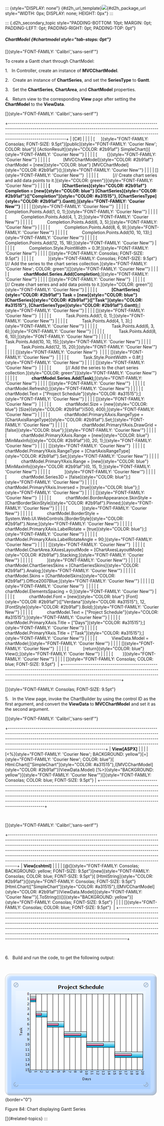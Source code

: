 ::: {style="DISPLAY: none"}
[](ms-xhelp:///?Id=d2h_url_template){#d2h_url_template}![](!package_url!){#d2h_package_url style="WIDTH: 0px; DISPLAY: none; HEIGHT: 0px"}
:::

::: {.d2h_secondary_topic style="PADDING-BOTTOM: 10pt; MARGIN: 0pt; PADDING-LEFT: 0pt; PADDING-RIGHT: 0pt; PADDING-TOP: 0pt"}
##### ChartModel {#chartmodel style="tab-stops: 0pt"}

[]{style="FONT-FAMILY: 'Calibri','sans-serif'"} 

To create a Gantt chart through ChartModel:

1.   In Controller, create an instance of **MVCChartModel**.

2.   Create an instance of **ChartSeries**, and set the **SeriesType** to **Gantt**.

3.   Set the **ChartSeries**, **ChartArea**, and **ChartModel** properties.

4.   Return view to the corresponding **View** page after setting the **ChartModel** to the **ViewData**.

[]{style="FONT-FAMILY: 'Calibri','sans-serif'"} 

+-----------------------------------------------------------------------------------------------------------------------------------------------------------------------------------------------------------------------------------------------------------------------+
| \[C#\]                                                                                                                                                                                                                                                                |
|                                                                                                                                                                                                                                                                       |
| [     ]{style="FONT-FAMILY: Consolas; FONT-SIZE: 9.5pt"}[public]{style="FONT-FAMILY: 'Courier New'; COLOR: blue"}[ [ActionResult]{style="COLOR: #2b91af"} SimpleChart()]{style="FONT-FAMILY: 'Courier New'"}                                                          |
|                                                                                                                                                                                                                                                                       |
| [        {]{style="FONT-FAMILY: 'Courier New'"}                                                                                                                                                                                                                       |
|                                                                                                                                                                                                                                                                       |
| [           [MVCChartModel]{style="COLOR: #2b91af"} chartModel = [new]{style="COLOR: blue"} [MVCChartModel]{style="COLOR: #2b91af"}();]{style="FONT-FAMILY: 'Courier New'"}                                                                                           |
|                                                                                                                                                                                                                                                                       |
| []{style="FONT-FAMILY: 'Courier New'"}                                                                                                                                                                                                                                |
|                                                                                                                                                                                                                                                                       |
| [            [// Create chart series and add data points to it.]{style="COLOR: green"}]{style="FONT-FAMILY: 'Courier New'"}                                                                                                                                           |
|                                                                                                                                                                                                                                                                       |
| **[            [ChartSeries]{style="COLOR: #2b91af"} Completion = [new]{style="COLOR: blue"} [ChartSeries]{style="COLOR: #2b91af"}([\"Completion\"]{style="COLOR: #a31515"}, [ChartSeriesType]{style="COLOR: #2b91af"}.Gantt);]{style="FONT-FAMILY: 'Courier New'"}** |
|                                                                                                                                                                                                                                                                       |
| []{style="FONT-FAMILY: 'Courier New'"}                                                                                                                                                                                                                                |
|                                                                                                                                                                                                                                                                       |
| [            Completion.Points.Add(1, 0, 1);]{style="FONT-FAMILY: 'Courier New'"}                                                                                                                                                                                     |
|                                                                                                                                                                                                                                                                       |
| [            Completion.Points.Add(4, 1, 2);]{style="FONT-FAMILY: 'Courier New'"}                                                                                                                                                                                     |
|                                                                                                                                                                                                                                                                       |
| [            Completion.Points.Add(6, 3, 5);]{style="FONT-FAMILY: 'Courier New'"}                                                                                                                                                                                     |
|                                                                                                                                                                                                                                                                       |
| [            Completion.Points.Add(8, 6, 9);]{style="FONT-FAMILY: 'Courier New'"}                                                                                                                                                                                     |
|                                                                                                                                                                                                                                                                       |
| [            Completion.Points.Add(10, 10, 13);]{style="FONT-FAMILY: 'Courier New'"}                                                                                                                                                                                  |
|                                                                                                                                                                                                                                                                       |
| [            Completion.Points.Add(12, 15, 18);]{style="FONT-FAMILY: 'Courier New'"}                                                                                                                                                                                  |
|                                                                                                                                                                                                                                                                       |
| [            Completion.Style.PointWidth = 0.3f;]{style="FONT-FAMILY: 'Courier New'"}                                                                                                                                                                                 |
|                                                                                                                                                                                                                                                                       |
| []{style="FONT-FAMILY: Consolas; FONT-SIZE: 9.5pt"}                                                                                                                                                                                                                   |
|                                                                                                                                                                                                                                                                       |
| [            ]{style="FONT-FAMILY: Consolas; FONT-SIZE: 9.5pt"}[// Add the series to the chart series collection.]{style="FONT-FAMILY: 'Courier New'; COLOR: green"}[]{style="FONT-FAMILY: 'Courier New'"}                                                            |
|                                                                                                                                                                                                                                                                       |
| [            **chartModel.Series.Add(Completion);**]{style="FONT-FAMILY: 'Courier New'"}                                                                                                                                                                              |
|                                                                                                                                                                                                                                                                       |
| []{style="FONT-FAMILY: 'Courier New'"}                                                                                                                                                                                                                                |
|                                                                                                                                                                                                                                                                       |
| [            [// Create chart series and add data points to it.]{style="COLOR: green"}]{style="FONT-FAMILY: 'Courier New'"}                                                                                                                                           |
|                                                                                                                                                                                                                                                                       |
| [            **[ChartSeries]{style="COLOR: #2b91af"} Task = [new]{style="COLOR: blue"} [ChartSeries]{style="COLOR: #2b91af"}([\"Task\"]{style="COLOR: #a31515"}, [ChartSeriesType]{style="COLOR: #2b91af"}.Gantt);**]{style="FONT-FAMILY: 'Courier New'"}             |
|                                                                                                                                                                                                                                                                       |
| []{style="FONT-FAMILY: 'Courier New'"}                                                                                                                                                                                                                                |
|                                                                                                                                                                                                                                                                       |
| [            Task.Points.Add(1, 0, 1);]{style="FONT-FAMILY: 'Courier New'"}                                                                                                                                                                                           |
|                                                                                                                                                                                                                                                                       |
| [            Task.Points.Add(4, 1, 3);]{style="FONT-FAMILY: 'Courier New'"}                                                                                                                                                                                           |
|                                                                                                                                                                                                                                                                       |
| [            Task.Points.Add(6, 3, 6);]{style="FONT-FAMILY: 'Courier New'"}                                                                                                                                                                                           |
|                                                                                                                                                                                                                                                                       |
| [            Task.Points.Add(8, 6, 10);]{style="FONT-FAMILY: 'Courier New'"}                                                                                                                                                                                          |
|                                                                                                                                                                                                                                                                       |
| [            Task.Points.Add(10, 10, 15);]{style="FONT-FAMILY: 'Courier New'"}                                                                                                                                                                                        |
|                                                                                                                                                                                                                                                                       |
| [            Task.Points.Add(12, 15, 20);]{style="FONT-FAMILY: 'Courier New'"}                                                                                                                                                                                        |
|                                                                                                                                                                                                                                                                       |
| []{style="FONT-FAMILY: 'Courier New'"}                                                                                                                                                                                                                                |
|                                                                                                                                                                                                                                                                       |
| []{style="FONT-FAMILY: 'Courier New'"}                                                                                                                                                                                                                                |
|                                                                                                                                                                                                                                                                       |
| [            Task.Style.PointWidth = 0.8f;]{style="FONT-FAMILY: 'Courier New'"}                                                                                                                                                                                       |
|                                                                                                                                                                                                                                                                       |
| []{style="FONT-FAMILY: 'Courier New'"}                                                                                                                                                                                                                                |
|                                                                                                                                                                                                                                                                       |
| [            [// Add the series to the chart series collection.]{style="COLOR: green"}]{style="FONT-FAMILY: 'Courier New'"}                                                                                                                                           |
|                                                                                                                                                                                                                                                                       |
| [            **chartModel.Series.Add(Task);**]{style="FONT-FAMILY: 'Courier New'"}                                                                                                                                                                                    |
|                                                                                                                                                                                                                                                                       |
| []{style="FONT-FAMILY: 'Courier New'"}                                                                                                                                                                                                                                |
|                                                                                                                                                                                                                                                                       |
| [            chartModel.Refresh();]{style="FONT-FAMILY: 'Courier New'"}                                                                                                                                                                                               |
|                                                                                                                                                                                                                                                                       |
| [            chartModel.Text = [\"Project Schedule\"]{style="COLOR: #a31515"};]{style="FONT-FAMILY: 'Courier New'"}                                                                                                                                                   |
|                                                                                                                                                                                                                                                                       |
| []{style="FONT-FAMILY: 'Courier New'"}                                                                                                                                                                                                                                |
|                                                                                                                                                                                                                                                                       |
| [            chartModel.Size = [new]{style="COLOR: blue"} [Size]{style="COLOR: #2b91af"}(500, 400);]{style="FONT-FAMILY: 'Courier New'"}                                                                                                                              |
|                                                                                                                                                                                                                                                                       |
| [            chartModel.PrimaryXAxis.RangeType = [ChartAxisRangeType]{style="COLOR: #2b91af"}.Set;]{style="FONT-FAMILY: 'Courier New'"}                                                                                                                               |
|                                                                                                                                                                                                                                                                       |
| [            chartModel.PrimaryYAxis.DrawGrid = [false]{style="COLOR: blue"};]{style="FONT-FAMILY: 'Courier New'"}                                                                                                                                                    |
|                                                                                                                                                                                                                                                                       |
| [            chartModel.PrimaryXAxis.Range = [new]{style="COLOR: blue"} [MinMaxInfo]{style="COLOR: #2b91af"}(0, 20, 1);]{style="FONT-FAMILY: 'Courier New'"}                                                                                                          |
|                                                                                                                                                                                                                                                                       |
| []{style="FONT-FAMILY: 'Courier New'"}                                                                                                                                                                                                                                |
|                                                                                                                                                                                                                                                                       |
| [            chartModel.PrimaryYAxis.RangeType = [ChartAxisRangeType]{style="COLOR: #2b91af"}.Set;]{style="FONT-FAMILY: 'Courier New'"}                                                                                                                               |
|                                                                                                                                                                                                                                                                       |
| [            chartModel.PrimaryYAxis.Range = [new]{style="COLOR: blue"} [MinMaxInfo]{style="COLOR: #2b91af"}(0, 15, 1);]{style="FONT-FAMILY: 'Courier New'"}                                                                                                          |
|                                                                                                                                                                                                                                                                       |
| [            ]{style="FONT-FAMILY: 'Courier New'"}                                                                                                                                                                                                                    |
|                                                                                                                                                                                                                                                                       |
| [            chartModel.Series3D = [false]{style="COLOR: blue"};]{style="FONT-FAMILY: 'Courier New'"}                                                                                                                                                                 |
|                                                                                                                                                                                                                                                                       |
| [            chartModel.PrimaryYAxis.Inversed = [true]{style="COLOR: blue"};]{style="FONT-FAMILY: 'Courier New'"}                                                                                                                                                     |
|                                                                                                                                                                                                                                                                       |
| []{style="FONT-FAMILY: 'Courier New'"}                                                                                                                                                                                                                                |
|                                                                                                                                                                                                                                                                       |
| [            chartModel.BorderAppearance.SkinStyle = [ChartBorderSkinStyle]{style="COLOR: #2b91af"}.Pinned;]{style="FONT-FAMILY: 'Courier New'"}                                                                                                                      |
|                                                                                                                                                                                                                                                                       |
| [            ]{style="FONT-FAMILY: 'Courier New'"}                                                                                                                                                                                                                    |
|                                                                                                                                                                                                                                                                       |
| [            chartModel.BorderStyle = System.Web.UI.WebControls.[BorderStyle]{style="COLOR: #2b91af"}.None;]{style="FONT-FAMILY: 'Courier New'"}                                                                                                                      |
|                                                                                                                                                                                                                                                                       |
| [            chartModel.PrimaryXAxis.LabelRotate = [true]{style="COLOR: blue"};]{style="FONT-FAMILY: 'Courier New'"}                                                                                                                                                  |
|                                                                                                                                                                                                                                                                       |
| [            chartModel.PrimaryXAxis.LabelRotateAngle = 90;]{style="FONT-FAMILY: 'Courier New'"}                                                                                                                                                                      |
|                                                                                                                                                                                                                                                                       |
| []{style="FONT-FAMILY: 'Courier New'"}                                                                                                                                                                                                                                |
|                                                                                                                                                                                                                                                                       |
| [            chartModel.ChartArea.XAxesLayoutMode = [ChartAxesLayoutMode]{style="COLOR: #2b91af"}.Stacking;]{style="FONT-FAMILY: 'Courier New'"}                                                                                                                      |
|                                                                                                                                                                                                                                                                       |
| [            ]{style="FONT-FAMILY: 'Courier New'"}                                                                                                                                                                                                                    |
|                                                                                                                                                                                                                                                                       |
| [            chartModel.ChartSeriesSkins = [ChartSeriesSkins]{style="COLOR: #2b91af"}.Analog;]{style="FONT-FAMILY: 'Courier New'"}                                                                                                                                    |
|                                                                                                                                                                                                                                                                       |
| [            chartModel.Skins = [ChartModelSkins]{style="COLOR: #2b91af"}.Office2007Blue;]{style="FONT-FAMILY: 'Courier New'"}                                                                                                                                        |
|                                                                                                                                                                                                                                                                       |
| []{style="FONT-FAMILY: 'Courier New'"}                                                                                                                                                                                                                                |
|                                                                                                                                                                                                                                                                       |
| [            chartModel.ElementsSpacing = 0;]{style="FONT-FAMILY: 'Courier New'"}                                                                                                                                                                                     |
|                                                                                                                                                                                                                                                                       |
| [            chartModel.Font = [new]{style="COLOR: blue"} [Font]{style="COLOR: #2b91af"}([\"Verdana\"]{style="COLOR: #a31515"}, 12, [FontStyle]{style="COLOR: #2b91af"}.Bold);]{style="FONT-FAMILY: 'Courier New'"}                                                   |
|                                                                                                                                                                                                                                                                       |
| [            chartModel.Text = [\"Project Schedule\"]{style="COLOR: #a31515"};]{style="FONT-FAMILY: 'Courier New'"}                                                                                                                                                   |
|                                                                                                                                                                                                                                                                       |
| [            chartModel.PrimaryXAxis.Title = [\"Days\"]{style="COLOR: #a31515"};]{style="FONT-FAMILY: 'Courier New'"}                                                                                                                                                 |
|                                                                                                                                                                                                                                                                       |
| [            chartModel.PrimaryYAxis.Title = [\"Task\"]{style="COLOR: #a31515"};]{style="FONT-FAMILY: 'Courier New'"}                                                                                                                                                 |
|                                                                                                                                                                                                                                                                       |
| [            ViewData.Model = chartModel;]{style="FONT-FAMILY: 'Courier New'"}                                                                                                                                                                                        |
|                                                                                                                                                                                                                                                                       |
| []{style="FONT-FAMILY: 'Courier New'"}                                                                                                                                                                                                                                |
|                                                                                                                                                                                                                                                                       |
| [            [return]{style="COLOR: blue"} View();]{style="FONT-FAMILY: 'Courier New'"}                                                                                                                                                                               |
|                                                                                                                                                                                                                                                                       |
| [        }]{style="FONT-FAMILY: 'Courier New'"}                                                                                                                                                                                                                       |
|                                                                                                                                                                                                                                                                       |
| []{style="FONT-FAMILY: Consolas; COLOR: blue; FONT-SIZE: 9.5pt"}                                                                                                                                                                                                      |
+-----------------------------------------------------------------------------------------------------------------------------------------------------------------------------------------------------------------------------------------------------------------------+

[]{style="FONT-FAMILY: Consolas; FONT-SIZE: 9.5pt"} 

5.   In the View page, invoke the ChartBuilder by using the control ID as the first argument, and convert the **ViewData** to **MVCChartModel** and set it as the second argument.

[]{style="FONT-FAMILY: 'Calibri','sans-serif'"} 

+-------------------------------------------------------------------------------------------------------------------------------------------------------------------------------------------------------------------------------------------------------------------------------------------------------------------------------------------------------------------------+
| **View\[ASPX\]**                                                                                                                                                                                                                                                                                                                                                        |
|                                                                                                                                                                                                                                                                                                                                                                         |
| [\<%]{style="FONT-FAMILY: 'Courier New'; BACKGROUND: yellow"}[=]{style="FONT-FAMILY: 'Courier New'; COLOR: blue"}[ Html.Chart([\"SimpleChart\"]{style="COLOR: #a31515"},([MVCChartModel]{style="COLOR: #2b91af"})ViewData.Model) [%\>]{style="BACKGROUND: yellow"}]{style="FONT-FAMILY: 'Courier New'"}[]{style="FONT-FAMILY: Consolas; COLOR: blue; FONT-SIZE: 9.5pt"} |
+-------------------------------------------------------------------------------------------------------------------------------------------------------------------------------------------------------------------------------------------------------------------------------------------------------------------------------------------------------------------------+

 

[]{style="FONT-FAMILY: 'Calibri','sans-serif'"} 

+----------------------------------------------------------------------------------------------------------------------------------------------------------------------------------------------------------------------------------------------------------------------------------------------------------------------------------------------------------------------------------------------------------------------------------------------------------------------------------------+
| **View\[cshtml\]**                                                                                                                                                                                                                                                                                                                                                                                                                                                                     |
|                                                                                                                                                                                                                                                                                                                                                                                                                                                                                        |
| [@(]{style="FONT-FAMILY: Consolas; BACKGROUND: yellow; FONT-SIZE: 9.5pt"}[new]{style="FONT-FAMILY: Consolas; COLOR: blue; FONT-SIZE: 9.5pt"}[ [HtmlString]{style="COLOR: #2b91af"}(]{style="FONT-FAMILY: Consolas; FONT-SIZE: 9.5pt"}[Html.Chart([\"SimpleChart\"]{style="COLOR: #a31515"},([MVCChartModel]{style="COLOR: #2b91af"})ViewData.Model)]{style="FONT-FAMILY: 'Courier New'"}[.ToString())[)]{style="BACKGROUND: yellow"}]{style="FONT-FAMILY: Consolas; FONT-SIZE: 9.5pt"} |
|                                                                                                                                                                                                                                                                                                                                                                                                                                                                                        |
| []{style="FONT-FAMILY: Consolas; COLOR: blue; FONT-SIZE: 9.5pt"}                                                                                                                                                                                                                                                                                                                                                                                                                       |
+----------------------------------------------------------------------------------------------------------------------------------------------------------------------------------------------------------------------------------------------------------------------------------------------------------------------------------------------------------------------------------------------------------------------------------------------------------------------------------------+

 

6.   Build and run the code, to get the following output:

 

![](ImagesExt/image69_78.png){border="0"}

Figure 84: Chart displaying Gantt Series

[]{#related-topics}
:::
